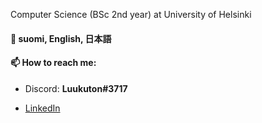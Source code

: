 Computer Science (BSc 2nd year) at University of Helsinki

#### 💬 suomi, English, 日本語

#### 📫 How to reach me:

- Discord: **Luukuton#3717**

- [LinkedIn](https://www.linkedin.com/in/marko-leinikka/)


<!--
**Luukuton/Luukuton** is a ✨ _special_ ✨ repository because its `README.md` (this file) appears on your GitHub profile.

Here are some ideas to get you started:

- 🔭 I’m currently working on ...
- 🌱 I’m currently learning ...
- 👯 I’m looking to collaborate on ...
- 🤔 I’m looking for help with ...
- 💬 Ask me about ...
- 📫 How to reach me: ...
- 😄 Pronouns: ...
- ⚡ Fun fact: ...
-->
